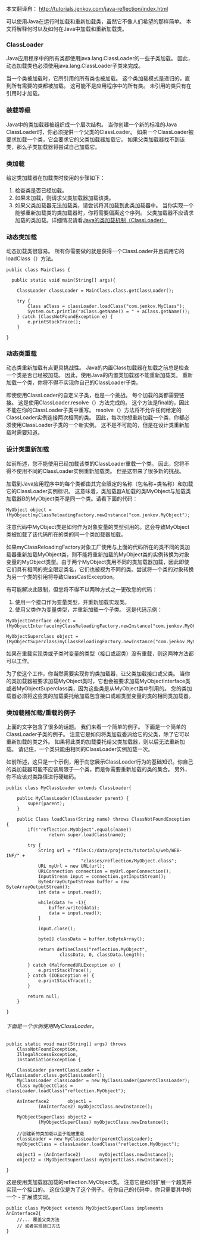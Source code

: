 
本文翻译自： http://tutorials.jenkov.com/java-reflection/index.html

可以使用Java在运行时加载和重新加载类，虽然它不像人们希望的那样简单。 本文将解释何时以及如何在Java中加载和重新加载类。

### ClassLoader
Java应用程序中的所有类都使用java.lang.ClassLoader的一些子类加载。 因此，动态加载类也必须使用java.lang.ClassLoader子类来完成。

当一个类被加载时，它所引用的所有类也被加载。 这个类加载模式是递归的，直到所有需要的类都被加载。 这可能不是应用程序中的所有类。 未引用的类只有在引用时才加载。

### 装载等级
Java中的类加载器被组织成一个层次结构。 当你创建一个新的标准的Java ClassLoader时，你必须提供一个父类的ClassLoader。 如果一个ClassLoader被要求加载一个类，它会要求它的父类加载器加载它。 如果父类加载器找不到该类，那么子类加载器将尝试自己加载它。

### 类加载
给定类加载器在加载类时使用的步骤如下：

1. 检查类是否已经加载。
2. 如果未加载，则请求父类加载器加载该类。
3. 如果父类加载器无法加载类，请尝试将其加载到此类加载器中。
当你实现一个能够重新加载类的类加载器时，你将需要偏离这个序列。 父类加载器不应请求加载的类加载。详细情况请看[Java的类加载机制（ClassLoader）](https://www.jianshu.com/p/5dede0e41ec3)

### 动态类加载
动态加载类很容易。 所有你需要做的就是获得一个ClassLoader并且调用它的loadClass（）方法。
```
public class MainClass {

  public static void main(String[] args){

    ClassLoader classLoader = MainClass.class.getClassLoader();

    try {
        Class aClass = classLoader.loadClass("com.jenkov.MyClass");
        System.out.println("aClass.getName() = " + aClass.getName());
    } catch (ClassNotFoundException e) {
        e.printStackTrace();
    }

}
```
### 动态类重载
动态类重新加载有点更具挑战性。 Java的内置Class加载器在加载之前总是检查一个类是否已经被加载。 因此，使用Java的内置类加载器不能重新加载类。 重新加载一个类，你将不得不实现你自己的ClassLoader子类。

即使使用ClassLoader的自定义子类，也是一个挑战。 每个加载的类都需要链接。 这是使用ClassLoader.resolve（）方法完成的。 这个方法是final的，因此不能在你的ClassLoader子类中重写。 resolve（）方法将不允许任何给定的ClassLoader实例连接两次相同的类。 因此，每次你想重新加载一个类，你都必须使用ClassLoader子类的一个新实例。 这不是不可能的，但是在设计类重新加载时需要知道。

### 设计类重新加载
如前所述，您不能使用已经加载该类的ClassLoader重载一个类。 因此，您将不得不使用不同的ClassLoader实例重新加载类。 但是这带来了很多新的挑战。

加载到Java应用程序中的每个类都由其完全限定的名称（包名称+类名称）和加载它的ClassLoader实例标识。 这意味着，类加载器A加载的类MyObject与加载类加载器B的MyObject类不是同一个类。请看下面的代码：
```
MyObject object = (MyObject)myClassReloadingFactory.newInstance("com.jenkov.MyObject");
```
注意代码中MyObject类是如何作为对象变量的类型引用的。这会导致MyObject类被加载了该代码所在的类的同一个类加载器加载。

如果myClassReloadingFactory对象工厂使用与上面的代码所在的类不同的类加载器重新加载MyObject类，则不能将重新加载的MyObject类的实例转换为对象变量的MyObject类型。由于两个MyObject类用不同的类加载器加载，因此即使它们具有相同的完全限定类名，它们也被视为不同的类。尝试将一个类的对象转换为另一个类的引用将导致ClassCastException。

有可能解决此限制，但您将不得不以两种方式之一更改您的代码：

1. 使用一个接口作为变量类型，并重新加载实现类。
2. 使用父类作为变量类型，并重新加载一个子类。
这是代码示例：
```
MyObjectInterface object =(MyObjectInterface)myClassReloadingFactory.newInstance("com.jenkov.MyObject");
```
```
MyObjectSuperclass object = (MyObjectSuperclass)myClassReloadingFactory.newInstance("com.jenkov.MyObject");
```
如果在重载实现类或子类时变量的类型（接口或超类）没有重载，则这两种方法都可以工作。

为了使这个工作，你当然需要实现你的类加载器，让父类加载接口或父类。 当你的类加载器被要求加载MyObject类时，它也会被要求加载MyObjectInterface类或者MyObjectSuperclass类，因为这些类是从MyObject类中引用的。 您的类加载器必须将这些类的加载委托给加载包含接口或超类型变量的类的相同类加载器。
### 类加载器加载/重载的例子
上面的文字包含了很多的话题。 我们来看一个简单的例子。 下面是一个简单的ClassLoader子类的例子。 注意它是如何将类加载委派给它的父类，除了它可以重新加载的类之外。 如果将此类的加载委托给父类加载器，则以后无法重新加载。 请记住，一个类只能由相同的ClassLoader实例加载一次。

如前所述，这只是一个示例，用于向您展示ClassLoader行为的基础知识。你自己的类加载器可能不应该局限于一个类，而是你需要重新加载的类的集合。 另外，你不应该对类路径进行硬编码。
```
public class MyClassLoader extends ClassLoader{

    public MyClassLoader(ClassLoader parent) {
        super(parent);
    }

    public Class loadClass(String name) throws ClassNotFoundException {
        if(!"reflection.MyObject".equals(name))
                return super.loadClass(name);

        try {
            String url = "file:C:/data/projects/tutorials/web/WEB-INF/" +
                            "classes/reflection/MyObject.class";
            URL myUrl = new URL(url);
            URLConnection connection = myUrl.openConnection();
            InputStream input = connection.getInputStream();
            ByteArrayOutputStream buffer = new ByteArrayOutputStream();
            int data = input.read();

            while(data != -1){
                buffer.write(data);
                data = input.read();
            }

            input.close();

            byte[] classData = buffer.toByteArray();

            return defineClass("reflection.MyObject",
                    classData, 0, classData.length);

        } catch (MalformedURLException e) {
            e.printStackTrace();
        } catch (IOException e) {
            e.printStackTrace();
        }

        return null;
    }

}
```
###### 下面是一个示例使用MyClassLoader。
```
public static void main(String[] args) throws
    ClassNotFoundException,
    IllegalAccessException,
    InstantiationException {

    ClassLoader parentClassLoader = MyClassLoader.class.getClassLoader();
    MyClassLoader classLoader = new MyClassLoader(parentClassLoader);
    Class myObjectClass = classLoader.loadClass("reflection.MyObject");

    AnInterface2       object1 =
            (AnInterface2) myObjectClass.newInstance();

    MyObjectSuperClass object2 =
            (MyObjectSuperClass) myObjectClass.newInstance();

    //创建新的类加载以至于能被重载
    classLoader = new MyClassLoader(parentClassLoader);
    myObjectClass = classLoader.loadClass("reflection.MyObject");

    object1 = (AnInterface2)       myObjectClass.newInstance();
    object2 = (MyObjectSuperClass) myObjectClass.newInstance();

}
```
这是使用类加载器加载的reflection.MyObject类。 注意它是如何扩展一个超类并实现一个接口的。 这仅仅是为了这个例子。 在你自己的代码中，你只需要其中的一个 - 扩展或实现。
```
public class MyObject extends MyObjectSuperClass implements AnInterface2{
    //... 覆盖父类方法
    // 或者实现接口方法
}
```









